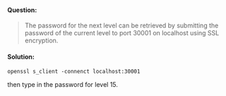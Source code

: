 #### Question:
> The password for the next level can be retrieved by submitting the password of the current level to port 30001 on localhost
> using SSL encryption.

#### Solution:
``` 
openssl s_client -connenct localhost:30001
```
then type in the password for level 15.
